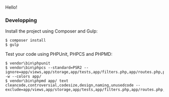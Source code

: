 Hello!


### Developping

Install the project using Composer and Gulp:

~~~ 
$ composer install
$ gulp
~~~

Test your code using PHPUnit, PHPCS and PHPMD:

~~~
$ vendor\bin\phpunit
$ vendor\bin\phpcs --standard=PSR2 --ignore=app/views,app/storage,app/tests,app/filters.php,app/routes.php,packages/,app/Providers/,app/Console/,app/services/,http/Middleware/,app/Exceptions/,app/Events/ -w --colors app/
$ vendor\bin\phpmd app/ text cleancode,controversial,codesize,design,naming,unusedcode --exclude=app/views,app/storage,app/tests,app/filters.php,app/routes.php,packages/,app/Providers/,app/Console/,app/services/,http/Middleware/,app/Exceptions/,app/Events/
~~~

